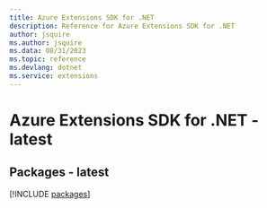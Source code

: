 ```yaml
---
title: Azure Extensions SDK for .NET
description: Reference for Azure Extensions SDK for .NET
author: jsquire
ms.author: jsquire
ms.data: 08/31/2023
ms.topic: reference
ms.devlang: dotnet
ms.service: extensions
---
```

# Azure Extensions SDK for .NET - latest
## Packages - latest
[!INCLUDE [packages](extensions-index.md)]